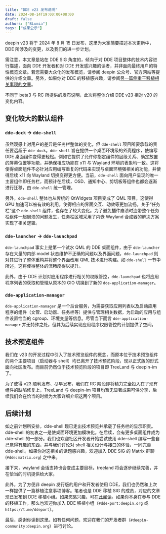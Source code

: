 ```yaml
---
title: "DDE v23 发布说明"
date: 2024-08-14T19:00:00+08:00
draft: false
authors: ["BLumia"]
tags: ["成果公示"]
---
```


deepin v23 将于 2024 年 8 月 15 日发布，这里为大家简要描述本次更新中，DDE 所涉及的变更，以及我们的进一步计划。

需注意，本文章是站在 DDE SIG 角度的，倾向于对 DDE 项目整体的技术内容进行描述，面向 DDE 开发者和对 DDE 开发感兴趣的读者，并非面向最终用户的特性概览文章。若您需要大众化的发布概览，请参阅 deepin 公众号、官方网站等提供的介绍文章。另外，如果你对 DDE 的移植感兴趣，请参阅[另一篇侧重于移植相关事项的文章](https://deepin-community.github.io/sig-dde-porting/posts/dde-v23-porting-guide/)。

<!--more-->

不同于 beta3 与 RC 所提供的发布说明，此次将整体介绍 DDE v23 相对 v20 的变化内容。

## 变化较大的默认组件

### `dde-dock` → `dde-shell`

虽然观感上对用户的差异是任务栏整体的变化，但 `dde-shell` 项目所要承载的责任要远超于 `dde-dock`。`dde-shell` 旨在提供一个桌面环境级的外壳程序，使编写 DDE 桌面组件变得更轻松。例如它提供了允许你指定组件的层级关系、确定放置的屏幕位置等功能，并确保相应功能在 x11 与 Wayland 环境的表象均一致。这将使得桌面组件不必针对应用编写重复的代码来实现与桌面环境强相关的功能，并使得后续 x11 向 Wayland 切换变得更方便。当前，`dde-shell` 面向用户呈现的唯一主要组件即任务栏，而预计在后续，OSD、通知中心、剪切板等组件也都会逐渐进行迁移，由 `dde-shell` 统一管理。

另外，`dde-shell` 整体也从传统的 QtWidgets 项目变成了 QML 项目，这使得 GPU 加速可以被有效的利用，使得相应的界面交互、动效等更加流畅。关于“任务栏”这个 `dde-shell` 组件，也存在了较大变化。为了避免插件崩溃时连带整个任务栏组件一起崩溃的问题发生，任务栏区域采用了内嵌 Wayland 合成器的解决方案实现了相关逻辑。

### `dde-launcher` → `dde-launchpad`

`dde-launchpad` 事实上是第一个试水 QML 的 DDE 桌面组件，由于 `dde-launcher` 存在大量的内部 model 状态维护不正确的问题以及界面问题，`dde-launchpad` 则对其进行了整体重构并将整个界面改用 QML 技术进行构建。如 `dde-shell` 一节中所述，这将使得整体的流畅度得以提升。

此外，由于 DDE 计划对应用程序进行相关的权限管控，`dde-launchpad` 也将应用程序列表的获取和管理从原本的 GIO 切换到了新的 `dde-application-manager`。

### `dde-application-manager`

`dde-application-manager` 是一个后台服务，为需要获取应用列表以及启动应用程序的组件（文管、启动器、任务栏等）提供与管理相关数据，为启动的应用与组件设置恰当的 cgroup、环境变量等信息。尽管当下而言 `dde-application-manager` 并无特殊之处，但其为后续实现应用程序权限管控的计划提供了空间。

## 技术预览组件

我们在 v23 的开发过程中引入了技术预览组件的概念，而原本位于技术预览组件的两个主要项目（启动器与 shell）均已离开了技术预览阶段，现以正式版的形式面向社区发布。而目前仍然位于技术预览阶段的项目即 TreeLand 与 deepin-im 了。

为了使得 v23 顺利发布、尽早发布，我们在 RC 阶段即将精力完全投入在了现有组件的缺陷修复上，TreeLand 与 deepin-im 项目均暂无显著成果可供分享，后续我们会在恰当的时候为大家详细介绍这两个项目。

## 后续计划

如之前计划所安排，dde-shell 现已走出技术预览并承载了任务栏的显示职责。dde-shell 的初衷之一是使桌面环境更加模块化，在后续，会有更多桌面组件成为 dde-shell 的一部分。我们也欢迎社区开发者开始尝试使用 dde-shell 编写一些自己觉得有趣的东西，并与我们讨论对 shell 相关设计与接口的体验，一同完善 dde-shell。如果你对这相关的话题感兴趣，欢迎加入 DDE SIG 的 Matrix 群聊 (`#dde:matrix.org`) 之中来。

接下来，wayland 会话支持也会变成主要目标，treeland 将会逐步继续完善，并在恰当的时机提供给大家。

此外，为了方便非 deepin 发行版的用户和开发者使用 DDE，我们也仍然和上次一样提供了一篇移植注意事项博客。笔者也是 DDE 移植 SIG 的成员，对应的文章现已发布到 DDE 移植小组。如果您感兴趣，可[在此阅读](https://deepin-community.github.io/sig-dde-porting/posts/dde-v23-porting-guide/)。如果你本身在参与 DDE 的移植工作，那么也欢迎你加入 DDE 移植小组（`#dde-port:deepin.org` 或 `https://t.me/ddeport`）。

最后，感谢你读到这里。如有任何问题，欢迎在我们的开发者群（`#deepin-community:deepin.org`）进行讨论。
